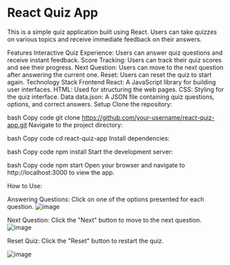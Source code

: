   # React Quiz App
This is a simple quiz application built using React. Users can take quizzes on various topics and receive immediate feedback on their answers.

Features
Interactive Quiz Experience: Users can answer quiz questions and receive instant feedback.
Score Tracking: Users can track their quiz scores and see their progress.
Next Question: Users can move to the next question after answering the current one.
Reset: Users can reset the quiz to start again.
Technology Stack
Frontend
React: A JavaScript library for building user interfaces.
HTML: Used for structuring the web pages.
CSS: Styling for the quiz interface.
Data
data.json: A JSON file containing quiz questions, options, and correct answers.
Setup
Clone the repository:

bash
Copy code
git clone https://github.com/your-username/react-quiz-app.git
Navigate to the project directory:

bash
Copy code
cd react-quiz-app
Install dependencies:

bash
Copy code
npm install
Start the development server:

bash
Copy code
npm start
Open your browser and navigate to http://localhost:3000 to view the app.

How to Use:


Answering Questions: Click on one of the options presented for each question.
![image](https://github.com/Sumithra49/QUIZ-APP/assets/141726527/831a7c0c-e36d-4198-964d-ef18f91be340)

Next Question: Click the "Next" button to move to the next question.
![image](https://github.com/Sumithra49/QUIZ-APP/assets/141726527/70decd5a-a1fe-46c1-a174-eb37ff41d00f)

Reset Quiz: Click the "Reset" button to restart the quiz.

![image](https://github.com/Sumithra49/QUIZ-APP/assets/141726527/44ac943d-8e7d-4b27-b027-577c53c4876c)

